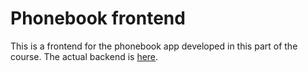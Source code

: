 # Phonebook frontend
This is a frontend for the phonebook app developed in this part of the course. The actual backend is [here](https://github.com/jtimonen/full-stack-open-part3).
